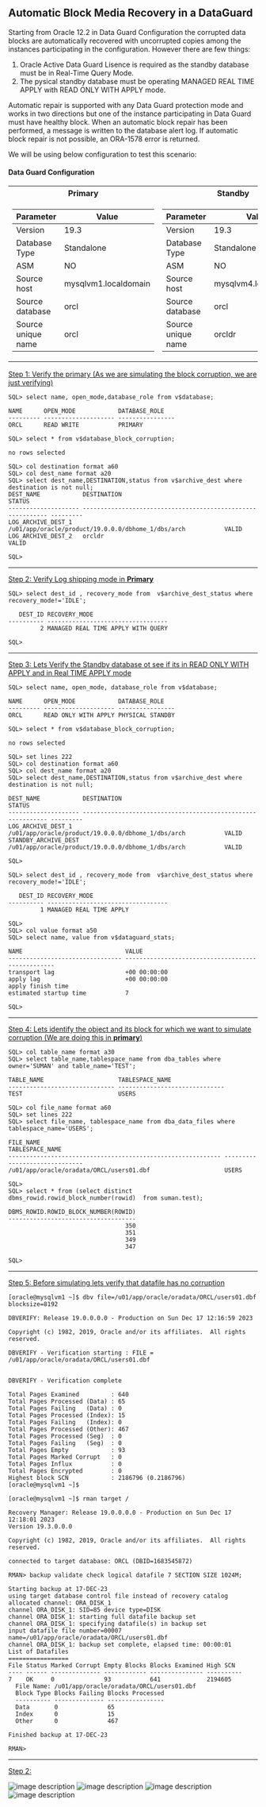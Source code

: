 ## Automatic Block Media Recovery in a DataGuard

Starting from Oracle 12.2 in Data Guard Configuration the corrupted data blocks are automatically recovered with uncorrupted copies among the instances participating in the configuration. However there are few things:
1. Oracle Active Data Guard Lisence is required as the standby database must be in Real-Time Query Mode.
2. The pysical standby database must be operating MANAGED REAL TIME APPLY with READ ONLY WITH APPLY mode.

Automatic repair is supported with any Data Guard protection mode and works in two directions but one of the instance participating in Data Guard must have healthy block. When an automatic block repair has been performed, a message is written to the database alert log. If automatic block repair is not possible, an ORA-1578 error is returned.

We will be using below configuration to test this scenario:

#### Data Guard Configuration

<table>
<tr><th>Primary </th><th>Standby</th></tr>
<tr><td>

| Parameter      | Value |
| ----------- | ----------- |
| Version      | 19.3       |
| Database Type   | Standalone        |
| ASM | NO |
|Source host | mysqlvm1.localdomain|
|Source database |orcl|
|Source unique name |orcl|

</td><td>

| Parameter      | Value |
| ----------- | ----------- |
| Version      | 19.3       |
| Database Type   | Standalone        |
|ASM | NO|
|Source host | mysqlvm4.localdomain|
|Source database |orcl|
|Source unique name |orcldr|

</td></tr> </table>

<ins>Step 1: Verify the primary (As we are simulating the block corruption, we are just verifying)</ins>
```
SQL> select name, open_mode,database_role from v$database;

NAME      OPEN_MODE            DATABASE_ROLE
--------- -------------------- ----------------
ORCL      READ WRITE           PRIMARY

SQL> select * from v$database_block_corruption;

no rows selected

SQL> col destination format a60
SQL> col dest_name format a20
SQL> select dest_name,DESTINATION,status from v$archive_dest where destination is not null; 
DEST_NAME            DESTINATION                                                  STATUS
-------------------- ------------------------------------------------------------ ---------
LOG_ARCHIVE_DEST_1   /u01/app/oracle/product/19.0.0.0/dbhome_1/dbs/arch           VALID
LOG_ARCHIVE_DEST_2   orcldr                                                       VALID

SQL>
```
***
<ins>Step 2: Verify Log shipping mode in <strong>Primary</strong> </ins>
```
SQL> select dest_id , recovery_mode from  v$archive_dest_status where recovery_mode!='IDLE';

   DEST_ID RECOVERY_MODE
---------- ----------------------------------
         2 MANAGED REAL TIME APPLY WITH QUERY

SQL>
```
***

<ins>Step 3: Lets Verify the Standby database ot see if its in READ ONLY WITH APPLY and in Real TIME APPLY mode </ins>
```
SQL> select name, open_mode, database_role from v$database;

NAME      OPEN_MODE            DATABASE_ROLE
--------- -------------------- ----------------
ORCL      READ ONLY WITH APPLY PHYSICAL STANDBY

SQL> select * from v$database_block_corruption;

no rows selected

SQL> set lines 222
SQL> col destination format a60
SQL> col dest_name format a20
SQL> select dest_name,DESTINATION,status from v$archive_dest where destination is not null;

DEST_NAME            DESTINATION                                                  STATUS
-------------------- ------------------------------------------------------------ ---------
LOG_ARCHIVE_DEST_1   /u01/app/oracle/product/19.0.0.0/dbhome_1/dbs/arch           VALID
STANDBY_ARCHIVE_DEST /u01/app/oracle/product/19.0.0.0/dbhome_1/dbs/arch           VALID

SQL>

SQL> select dest_id , recovery_mode from  v$archive_dest_status where recovery_mode!='IDLE';

   DEST_ID RECOVERY_MODE
---------- ----------------------------------
         1 MANAGED REAL TIME APPLY

SQL>
SQL> col value format a50
SQL> select name, value from v$dataguard_stats;

NAME                             VALUE
-------------------------------- --------------------------------------------------
transport lag                    +00 00:00:00
apply lag                        +00 00:00:00
apply finish time
estimated startup time           7

SQL>
```
***

<ins>Step 4: Lets identify the object and its block for which we want to simulate corruption (We are doing this in <strong>primary</strong>)</ins>
```
SQL> col table_name format a30
SQL> select table_name,tablespace_name from dba_tables where owner='SUMAN' and table_name='TEST';

TABLE_NAME                     TABLESPACE_NAME
------------------------------ ------------------------------
TEST                           USERS

SQL> col file_name format a60
SQL> set lines 222
SQL> select file_name, tablespace_name from dba_data_files where tablespace_name='USERS';

FILE_NAME                                                    TABLESPACE_NAME
------------------------------------------------------------ ------------------------------
/u01/app/oracle/oradata/ORCL/users01.dbf                     USERS

SQL>
SQL> select * from (select distinct dbms_rowid.rowid_block_number(rowid)  from suman.test);

DBMS_ROWID.ROWID_BLOCK_NUMBER(ROWID)
------------------------------------
                                 350
                                 351
                                 349
                                 347

SQL>
```
***

<ins>Step 5: Before simulating lets verify that datafile has no corruption</ins>
```
[oracle@mysqlvm1 ~]$ dbv file=/u01/app/oracle/oradata/ORCL/users01.dbf blocksize=8192

DBVERIFY: Release 19.0.0.0.0 - Production on Sun Dec 17 12:16:59 2023

Copyright (c) 1982, 2019, Oracle and/or its affiliates.  All rights reserved.

DBVERIFY - Verification starting : FILE = /u01/app/oracle/oradata/ORCL/users01.dbf


DBVERIFY - Verification complete

Total Pages Examined         : 640
Total Pages Processed (Data) : 65
Total Pages Failing   (Data) : 0
Total Pages Processed (Index): 15
Total Pages Failing   (Index): 0
Total Pages Processed (Other): 467
Total Pages Processed (Seg)  : 0
Total Pages Failing   (Seg)  : 0
Total Pages Empty            : 93
Total Pages Marked Corrupt   : 0
Total Pages Influx           : 0
Total Pages Encrypted        : 0
Highest block SCN            : 2186796 (0.2186796)
[oracle@mysqlvm1 ~]$

[oracle@mysqlvm1 ~]$ rman target /

Recovery Manager: Release 19.0.0.0.0 - Production on Sun Dec 17 12:18:01 2023
Version 19.3.0.0.0

Copyright (c) 1982, 2019, Oracle and/or its affiliates.  All rights reserved.

connected to target database: ORCL (DBID=1683545872)

RMAN> backup validate check logical datafile 7 SECTION SIZE 1024M;

Starting backup at 17-DEC-23
using target database control file instead of recovery catalog
allocated channel: ORA_DISK_1
channel ORA_DISK_1: SID=85 device type=DISK
channel ORA_DISK_1: starting full datafile backup set
channel ORA_DISK_1: specifying datafile(s) in backup set
input datafile file number=00007 name=/u01/app/oracle/oradata/ORCL/users01.dbf
channel ORA_DISK_1: backup set complete, elapsed time: 00:00:01
List of Datafiles
=================
File Status Marked Corrupt Empty Blocks Blocks Examined High SCN
---- ------ -------------- ------------ --------------- ----------
7    OK     0              93           641             2194605
  File Name: /u01/app/oracle/oradata/ORCL/users01.dbf
  Block Type Blocks Failing Blocks Processed
  ---------- -------------- ----------------
  Data       0              65
  Index      0              15
  Other      0              467

Finished backup at 17-DEC-23

RMAN>
```
***
<ins>Step 2: </ins>

![image description](imgs/primary-2.png)
![image description](imgs/primary-3.png)
![image description](imgs/primary-4.png)
![image description](imgs/primary-5.png)